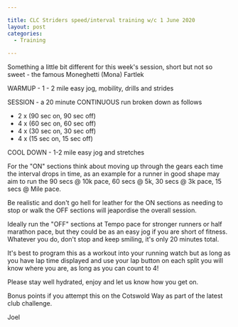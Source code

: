 ```yaml
---

title: CLC Striders speed/interval training w/c 1 June 2020
layout: post
categories:
  - Training
  
---
```


Something a little bit different for this week's session, short but not so sweet - the famous Moneghetti (Mona) Fartlek

WARMUP - 1 - 2 mile easy jog, mobility, drills and strides

SESSION - a 20 minute CONTINUOUS run broken down as follows
* 2 x (90 sec on, 90 sec off)
* 4 x (60 sec on, 60 sec off)
* 4 x (30 sec on, 30 sec off)
* 4 x (15 sec on, 15 sec off)

COOL DOWN - 1-2 mile easy jog and stretches

For the "ON" sections think about moving up through the gears each time the interval drops in time, as an example for a runner in good shape may aim to run the 90 secs @ 10k pace, 60 secs @ 5k, 30 secs @ 3k pace, 15 secs @ Mile pace. 

Be realistic and don't go hell for leather for the ON sections as needing to stop or walk the OFF sections will jeapordise the overall session. 

Ideally run the "OFF" sections at Tempo pace for stronger runners or half marathon pace, but they could be as an easy jog if you are short of fitness. Whatever you do, don't stop and keep smiling, it's only 20 minutes total.

It's best to program this as a workout into your running watch but as long as you have lap time displayed and use your lap button on each split you will know where you are, as long as you can count to 4!

Please stay well hydrated, enjoy and let us know how you get on.

Bonus points if you attempt this on the Cotswold Way as part of the latest club challenge.

Joel
